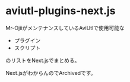 # aviutl-plugins-next.js

Mr-OjiiがメンテナンスしているAviUtlで使用可能な

- プラグイン
- スクリプト

のリストをNext.jsでまとめる。

Next.jsがわからんのでArchivedです。
